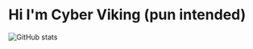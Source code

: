 # Hi I'm Cyber Viking (pun intended)

![GitHub stats](https://github-readme-stats.vercel.app/api?username=cyber-vi-king&hide=stars&show_icons=true)
<!--- &theme=dark --->

<!---
- 👋 Hi, I’m @cyber-vi-king
- 👀 I’m interested in ...
- 🌱 I’m currently learning ...
- 💞️ I’m looking to collaborate on ...
- 📫 How to reach me ...

cyber-vi-king/cyber-vi-king is a ✨ special ✨ repository because its `README.md` (this file) appears on your GitHub profile.
You can click the Preview link to take a look at your changes.
--->
